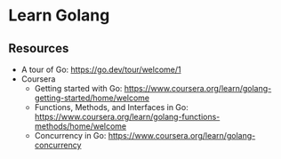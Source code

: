 
# Learn Golang

## Resources

- A tour of Go: https://go.dev/tour/welcome/1
- Coursera
    - Getting started with Go: https://www.coursera.org/learn/golang-getting-started/home/welcome
    - Functions, Methods, and Interfaces in Go: https://www.coursera.org/learn/golang-functions-methods/home/welcome
    - Concurrency in Go: https://www.coursera.org/learn/golang-concurrency
